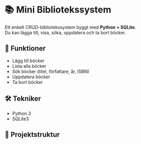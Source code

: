 # 📚 Mini Bibliotekssystem

Ett enkelt CRUD-bibliotekssystem byggt med **Python + SQLite**.  
Du kan lägga till, visa, söka, uppdatera och ta bort böcker.

## 🚀 Funktioner
- Lägg till böcker
- Lista alla böcker
- Sök böcker (titel, författare, år, ISBN)
- Uppdatera böcker
- Ta bort böcker

## 🛠️ Tekniker
- Python 3
- SQLite3

## 📂 Projektstruktur
